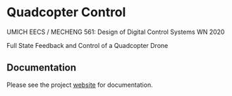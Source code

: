 # Quadcopter Control

UMICH EECS / MECHENG 561: Design of Digital Control Systems WN 2020

Full State Feedback and Control of a Quadcopter Drone

## Documentation

Please see the project [website](https://me-561-w20-quadcopter-project.github.io/Quadcopter-Control/home) for documentation.